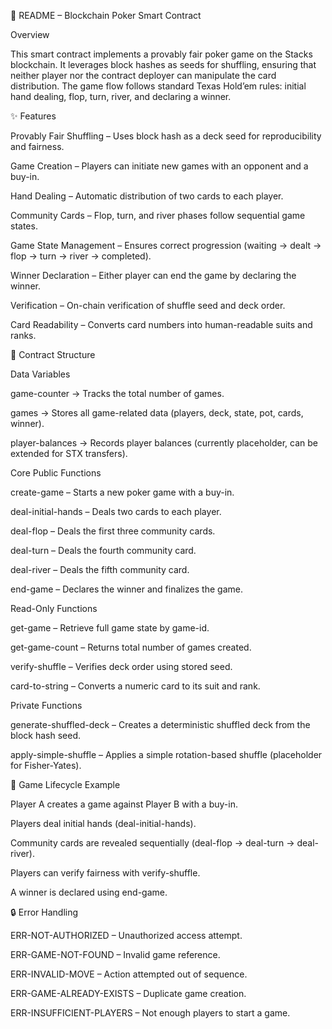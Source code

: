 📖 README – Blockchain Poker Smart Contract

Overview

This smart contract implements a provably fair poker game on the Stacks blockchain. It leverages block hashes as seeds for shuffling, ensuring that neither player nor the contract deployer can manipulate the card distribution. The game flow follows standard Texas Hold’em rules: initial hand dealing, flop, turn, river, and declaring a winner.

✨ Features

Provably Fair Shuffling – Uses block hash as a deck seed for reproducibility and fairness.

Game Creation – Players can initiate new games with an opponent and a buy-in.

Hand Dealing – Automatic distribution of two cards to each player.

Community Cards – Flop, turn, and river phases follow sequential game states.

Game State Management – Ensures correct progression (waiting → dealt → flop → turn → river → completed).

Winner Declaration – Either player can end the game by declaring the winner.

Verification – On-chain verification of shuffle seed and deck order.

Card Readability – Converts card numbers into human-readable suits and ranks.

📂 Contract Structure

Data Variables

game-counter → Tracks the total number of games.

games → Stores all game-related data (players, deck, state, pot, cards, winner).

player-balances → Records player balances (currently placeholder, can be extended for STX transfers).

Core Public Functions

create-game – Starts a new poker game with a buy-in.

deal-initial-hands – Deals two cards to each player.

deal-flop – Deals the first three community cards.

deal-turn – Deals the fourth community card.

deal-river – Deals the fifth community card.

end-game – Declares the winner and finalizes the game.

Read-Only Functions

get-game – Retrieve full game state by game-id.

get-game-count – Returns total number of games created.

verify-shuffle – Verifies deck order using stored seed.

card-to-string – Converts a numeric card to its suit and rank.

Private Functions

generate-shuffled-deck – Creates a deterministic shuffled deck from the block hash seed.

apply-simple-shuffle – Applies a simple rotation-based shuffle (placeholder for Fisher-Yates).

🔄 Game Lifecycle Example

Player A creates a game against Player B with a buy-in.

Players deal initial hands (deal-initial-hands).

Community cards are revealed sequentially (deal-flop → deal-turn → deal-river).

Players can verify fairness with verify-shuffle.

A winner is declared using end-game.

🔒 Error Handling

ERR-NOT-AUTHORIZED – Unauthorized access attempt.

ERR-GAME-NOT-FOUND – Invalid game reference.

ERR-INVALID-MOVE – Action attempted out of sequence.

ERR-GAME-ALREADY-EXISTS – Duplicate game creation.

ERR-INSUFFICIENT-PLAYERS – Not enough players to start a game.